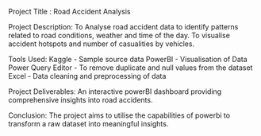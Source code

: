 Project Title : Road Accident Analysis

Project Description:
To Analyse road accident data to identify patterns related to road conditions, weather and time of the day.
To visualise accident hotspots and number of casualities by vehicles.

Tools Used:
Kaggle - Sample source data
PowerBI - Visualisation of Data
Power Query Editor - To remove duplicate and null values from the dataset
Excel - Data cleaning and preprocessing of data

Project Deliverables:
An interactive powerBI dashboard providing comprehensive insights into road accidents.

Conclusion:
The project aims to utilise the capabilities of powerbi to transform a raw dataset into meaningful insights.
